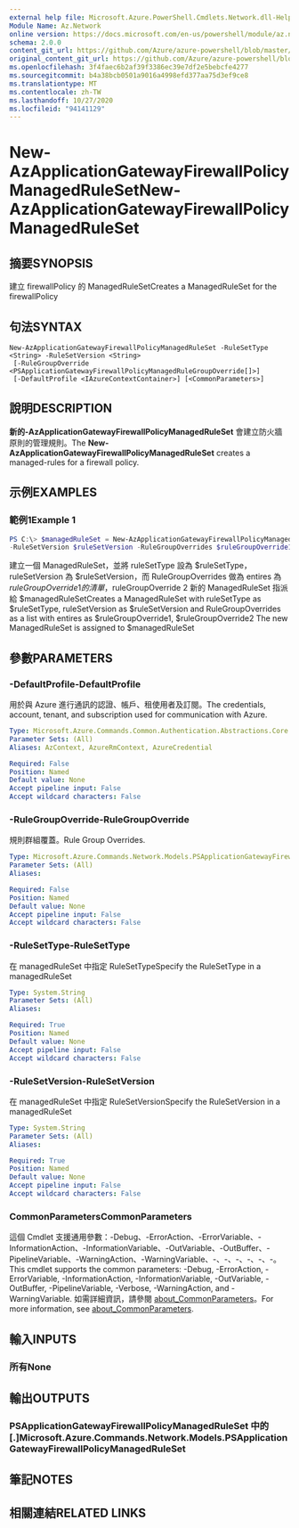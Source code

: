 ```yaml
---
external help file: Microsoft.Azure.PowerShell.Cmdlets.Network.dll-Help.xml
Module Name: Az.Network
online version: https://docs.microsoft.com/en-us/powershell/module/az.network/new-azapplicationgatewayfirewallpolicymanagedruleset
schema: 2.0.0
content_git_url: https://github.com/Azure/azure-powershell/blob/master/src/Network/Network/help/New-AzApplicationGatewayFirewallPolicyManagedRuleSet.md
original_content_git_url: https://github.com/Azure/azure-powershell/blob/master/src/Network/Network/help/New-AzApplicationGatewayFirewallPolicyManagedRuleSet.md
ms.openlocfilehash: 3f4faec6b2af39f3386ec39e7df2e5bebcfe4277
ms.sourcegitcommit: b4a38bcb0501a9016a4998efd377aa75d3ef9ce8
ms.translationtype: MT
ms.contentlocale: zh-TW
ms.lasthandoff: 10/27/2020
ms.locfileid: "94141129"
---
```

# <span data-ttu-id="14a71-101">New-AzApplicationGatewayFirewallPolicyManagedRuleSet</span><span class="sxs-lookup"><span data-stu-id="14a71-101">New-AzApplicationGatewayFirewallPolicyManagedRuleSet</span></span>

## <span data-ttu-id="14a71-102">摘要</span><span class="sxs-lookup"><span data-stu-id="14a71-102">SYNOPSIS</span></span>
<span data-ttu-id="14a71-103">建立 firewallPolicy 的 ManagedRuleSet</span><span class="sxs-lookup"><span data-stu-id="14a71-103">Creates a ManagedRuleSet for the firewallPolicy</span></span>

## <span data-ttu-id="14a71-104">句法</span><span class="sxs-lookup"><span data-stu-id="14a71-104">SYNTAX</span></span>

```
New-AzApplicationGatewayFirewallPolicyManagedRuleSet -RuleSetType <String> -RuleSetVersion <String>
 [-RuleGroupOverride <PSApplicationGatewayFirewallPolicyManagedRuleGroupOverride[]>]
 [-DefaultProfile <IAzureContextContainer>] [<CommonParameters>]
```

## <span data-ttu-id="14a71-105">說明</span><span class="sxs-lookup"><span data-stu-id="14a71-105">DESCRIPTION</span></span>
<span data-ttu-id="14a71-106">**新的-AzApplicationGatewayFirewallPolicyManagedRuleSet** 會建立防火牆原則的管理規則。</span><span class="sxs-lookup"><span data-stu-id="14a71-106">The **New-AzApplicationGatewayFirewallPolicyManagedRuleSet** creates a managed-rules for a firewall policy.</span></span>

## <span data-ttu-id="14a71-107">示例</span><span class="sxs-lookup"><span data-stu-id="14a71-107">EXAMPLES</span></span>

### <span data-ttu-id="14a71-108">範例1</span><span class="sxs-lookup"><span data-stu-id="14a71-108">Example 1</span></span>
```powershell
PS C:\> $managedRuleSet = New-AzApplicationGatewayFirewallPolicyManagedRuleSet -RuleSetType $ruleSetType 
-RuleSetVersion $ruleSetVersion -RuleGroupOverrides $ruleGroupOverride1, $ruleGroupOverride2
```

<span data-ttu-id="14a71-109">建立一個 ManagedRuleSet，並將 ruleSetType 設為 $ruleSetType，ruleSetVersion 為 $ruleSetVersion，而 RuleGroupOverrides 做為 entires 為 $ruleGroupOverride 1 的清單，$ruleGroupOverride 2 新的 ManagedRuleSet 指派給 $managedRuleSet</span><span class="sxs-lookup"><span data-stu-id="14a71-109">Creates a ManagedRuleSet with ruleSetType as $ruleSetType, ruleSetVersion as $ruleSetVersion and RuleGroupOverrides as a list with entires as $ruleGroupOverride1, $ruleGroupOverride2 The new ManagedRuleSet is assigned to $managedRuleSet</span></span>

## <span data-ttu-id="14a71-110">參數</span><span class="sxs-lookup"><span data-stu-id="14a71-110">PARAMETERS</span></span>

### <span data-ttu-id="14a71-111">-DefaultProfile</span><span class="sxs-lookup"><span data-stu-id="14a71-111">-DefaultProfile</span></span>
<span data-ttu-id="14a71-112">用於與 Azure 進行通訊的認證、帳戶、租使用者及訂閱。</span><span class="sxs-lookup"><span data-stu-id="14a71-112">The credentials, account, tenant, and subscription used for communication with Azure.</span></span>

```yaml
Type: Microsoft.Azure.Commands.Common.Authentication.Abstractions.Core.IAzureContextContainer
Parameter Sets: (All)
Aliases: AzContext, AzureRmContext, AzureCredential

Required: False
Position: Named
Default value: None
Accept pipeline input: False
Accept wildcard characters: False
```

### <span data-ttu-id="14a71-113">-RuleGroupOverride</span><span class="sxs-lookup"><span data-stu-id="14a71-113">-RuleGroupOverride</span></span>
<span data-ttu-id="14a71-114">規則群組覆蓋。</span><span class="sxs-lookup"><span data-stu-id="14a71-114">Rule Group Overrides.</span></span>

```yaml
Type: Microsoft.Azure.Commands.Network.Models.PSApplicationGatewayFirewallPolicyManagedRuleGroupOverride[]
Parameter Sets: (All)
Aliases:

Required: False
Position: Named
Default value: None
Accept pipeline input: False
Accept wildcard characters: False
```

### <span data-ttu-id="14a71-115">-RuleSetType</span><span class="sxs-lookup"><span data-stu-id="14a71-115">-RuleSetType</span></span>
<span data-ttu-id="14a71-116">在 managedRuleSet 中指定 RuleSetType</span><span class="sxs-lookup"><span data-stu-id="14a71-116">Specify the RuleSetType in a managedRuleSet</span></span>

```yaml
Type: System.String
Parameter Sets: (All)
Aliases:

Required: True
Position: Named
Default value: None
Accept pipeline input: False
Accept wildcard characters: False
```

### <span data-ttu-id="14a71-117">-RuleSetVersion</span><span class="sxs-lookup"><span data-stu-id="14a71-117">-RuleSetVersion</span></span>
<span data-ttu-id="14a71-118">在 managedRuleSet 中指定 RuleSetVersion</span><span class="sxs-lookup"><span data-stu-id="14a71-118">Specify the RuleSetVersion in a managedRuleSet</span></span>

```yaml
Type: System.String
Parameter Sets: (All)
Aliases:

Required: True
Position: Named
Default value: None
Accept pipeline input: False
Accept wildcard characters: False
```

### <span data-ttu-id="14a71-119">CommonParameters</span><span class="sxs-lookup"><span data-stu-id="14a71-119">CommonParameters</span></span>
<span data-ttu-id="14a71-120">這個 Cmdlet 支援通用參數：-Debug、-ErrorAction、-ErrorVariable、-InformationAction、-InformationVariable、-OutVariable、-OutBuffer、-PipelineVariable、-WarningAction、-WarningVariable、-、-、-、-、-、-。</span><span class="sxs-lookup"><span data-stu-id="14a71-120">This cmdlet supports the common parameters: -Debug, -ErrorAction, -ErrorVariable, -InformationAction, -InformationVariable, -OutVariable, -OutBuffer, -PipelineVariable, -Verbose, -WarningAction, and -WarningVariable.</span></span> <span data-ttu-id="14a71-121">如需詳細資訊，請參閱 [about_CommonParameters](http://go.microsoft.com/fwlink/?LinkID=113216)。</span><span class="sxs-lookup"><span data-stu-id="14a71-121">For more information, see [about_CommonParameters](http://go.microsoft.com/fwlink/?LinkID=113216).</span></span>

## <span data-ttu-id="14a71-122">輸入</span><span class="sxs-lookup"><span data-stu-id="14a71-122">INPUTS</span></span>

### <span data-ttu-id="14a71-123">所有</span><span class="sxs-lookup"><span data-stu-id="14a71-123">None</span></span>

## <span data-ttu-id="14a71-124">輸出</span><span class="sxs-lookup"><span data-stu-id="14a71-124">OUTPUTS</span></span>

### <span data-ttu-id="14a71-125">PSApplicationGatewayFirewallPolicyManagedRuleSet 中的 [.]</span><span class="sxs-lookup"><span data-stu-id="14a71-125">Microsoft.Azure.Commands.Network.Models.PSApplicationGatewayFirewallPolicyManagedRuleSet</span></span>

## <span data-ttu-id="14a71-126">筆記</span><span class="sxs-lookup"><span data-stu-id="14a71-126">NOTES</span></span>

## <span data-ttu-id="14a71-127">相關連結</span><span class="sxs-lookup"><span data-stu-id="14a71-127">RELATED LINKS</span></span>
